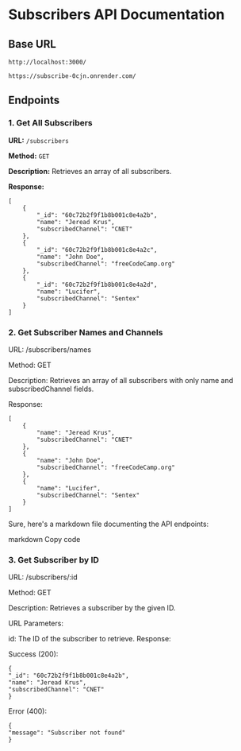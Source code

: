 # Subscribers API Documentation
## Base URL

`http://localhost:3000/`

`https://subscribe-0cjn.onrender.com/`

## Endpoints

### 1. Get All Subscribers

**URL:** `/subscribers`

**Method:** `GET`

**Description:** Retrieves an array of all subscribers.

**Response:**

    [
        {
            "_id": "60c72b2f9f1b8b001c8e4a2b",
            "name": "Jeread Krus",
            "subscribedChannel": "CNET"
        },
        {
            "_id": "60c72b2f9f1b8b001c8e4a2c",
            "name": "John Doe",
            "subscribedChannel": "freeCodeCamp.org"
        },
        {
            "_id": "60c72b2f9f1b8b001c8e4a2d",
            "name": "Lucifer",
            "subscribedChannel": "Sentex"
        }
    ]


### 2. Get Subscriber Names and Channels
URL: /subscribers/names

Method: GET

Description: Retrieves an array of all subscribers with only name and subscribedChannel fields.

Response:

    [
        {
            "name": "Jeread Krus",
            "subscribedChannel": "CNET"
        },
        {
            "name": "John Doe",
            "subscribedChannel": "freeCodeCamp.org"
        },
        {
            "name": "Lucifer",
            "subscribedChannel": "Sentex"
        }
    ]




Sure, here's a markdown file documenting the API endpoints:

markdown
Copy code

### 3. Get Subscriber by ID
URL: /subscribers/:id

Method: GET

Description: Retrieves a subscriber by the given ID.

URL Parameters:

id: The ID of the subscriber to retrieve.
Response:

Success (200):

    {
    "_id": "60c72b2f9f1b8b001c8e4a2b",
    "name": "Jeread Krus",
    "subscribedChannel": "CNET"
    }

Error (400):

    {
    "message": "Subscriber not found"
    }
